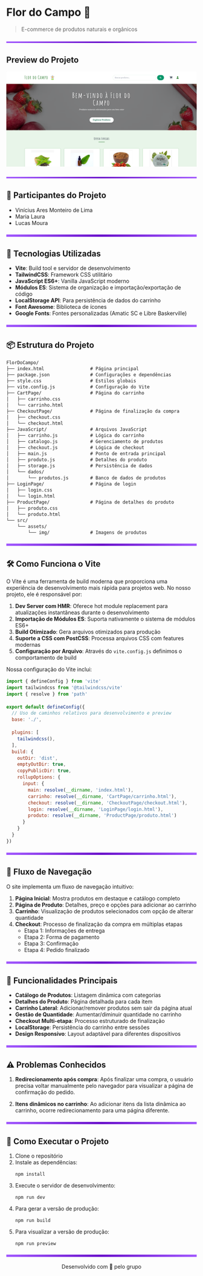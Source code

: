 # Flor do Campo 🌼

> E-commerce de produtos naturais e orgânicos

<img src="purple-divider.svg" width="100%" height="4">

## Preview do Projeto

<p align="center">  <img src="./src/assets/img/preview.png" alt="Preview da Página Inicial" width="800px">
</p>

<img src="purple-divider.svg" width="100%" height="4">

## 👥 Participantes do Projeto

- Vinícius Ares Monteiro de Lima
- Maria Laura
- Lucas Moura

<img src="purple-divider.svg" width="100%" height="6">

## 🚀 Tecnologias Utilizadas

- **Vite**: Build tool e servidor de desenvolvimento
- **TailwindCSS**: Framework CSS utilitário
- **JavaScript ES6+**: Vanilla JavaScript moderno
- **Módulos ES**: Sistema de organização e importação/exportação de código
- **LocalStorage API**: Para persistência de dados do carrinho
- **Font Awesome**: Biblioteca de ícones
- **Google Fonts**: Fontes personalizadas (Amatic SC e Libre Baskerville)

<img src="purple-divider.svg" width="100%" height="6">

## 📦 Estrutura do Projeto

```
FlorDoCampo/
├── index.html                 # Página principal
├── package.json               # Configurações e dependências
├── style.css                  # Estilos globais
├── vite.config.js             # Configuração do Vite
├── CartPage/                  # Página do carrinho
│   ├── carrinho.css
│   └── carrinho.html
├── CheckoutPage/              # Página de finalização da compra
│   ├── checkout.css
│   └── checkout.html
├── JavaScript/                # Arquivos JavaScript
│   ├── carrinho.js            # Lógica do carrinho
│   ├── catalogo.js            # Gerenciamento de produtos
│   ├── checkout.js            # Lógica de checkout
│   ├── main.js                # Ponto de entrada principal
│   ├── produto.js             # Detalhes do produto
│   ├── storage.js             # Persistência de dados
│   └── dados/
│       └── produtos.js        # Banco de dados de produtos
├── LoginPage/                 # Página de login
│   ├── login.css
│   └── login.html
├── ProductPage/               # Página de detalhes do produto
│   ├── produto.css
│   └── produto.html
└── src/
    └── assets/
        └── img/               # Imagens de produtos
```

<img src="purple-divider.svg" width="100%" height="6">

## 🛠️ Como Funciona o Vite

O Vite é uma ferramenta de build moderna que proporciona uma experiência de desenvolvimento mais rápida para projetos web. No nosso projeto, ele é responsável por:

1. **Dev Server com HMR**: Oferece hot module replacement para atualizações instantâneas durante o desenvolvimento
2. **Importação de Módulos ES**: Suporta nativamente o sistema de módulos ES6+
3. **Build Otimizado**: Gera arquivos otimizados para produção
4. **Suporte a CSS com PostCSS**: Processa arquivos CSS com features modernas
5. **Configuração por Arquivo**: Através do `vite.config.js` definimos o comportamento de build

Nossa configuração do Vite inclui:

```javascript
import { defineConfig } from 'vite'
import tailwindcss from '@tailwindcss/vite'
import { resolve } from 'path'

export default defineConfig({
  // Uso de caminhos relativos para desenvolvimento e preview
  base: './',
  
  plugins: [
    tailwindcss(),
  ],
  build: {
    outDir: 'dist',
    emptyOutDir: true,
    copyPublicDir: true,
    rollupOptions: {
      input: {
        main: resolve(__dirname, 'index.html'),
        carrinho: resolve(__dirname, 'CartPage/carrinho.html'),
        checkout: resolve(__dirname, 'CheckoutPage/checkout.html'),
        login: resolve(__dirname, 'LoginPage/login.html'),
        produto: resolve(__dirname, 'ProductPage/produto.html')
      }
    }
  }
})
```

<img src="purple-divider.svg" width="100%" height="6">

## 🔄 Fluxo de Navegação

O site implementa um fluxo de navegação intuitivo:

1. **Página Inicial**: Mostra produtos em destaque e catálogo completo
2. **Página de Produto**: Detalhes, preço e opções para adicionar ao carrinho
3. **Carrinho**: Visualização de produtos selecionados com opção de alterar quantidade
4. **Checkout**: Processo de finalização da compra em múltiplas etapas
   - Etapa 1: Informações de entrega
   - Etapa 2: Forma de pagamento
   - Etapa 3: Confirmação
   - Etapa 4: Pedido finalizado

<img src="purple-divider.svg" width="100%" height="6">

## 🧠 Funcionalidades Principais

- **Catálogo de Produtos**: Listagem dinâmica com categorias
- **Detalhes do Produto**: Página detalhada para cada item
- **Carrinho Lateral**: Adicionar/remover produtos sem sair da página atual
- **Gestão de Quantidade**: Aumentar/diminuir quantidade no carrinho
- **Checkout Multi-etapa**: Processo estruturado de finalização
- **LocalStorage**: Persistência do carrinho entre sessões
- **Design Responsivo**: Layout adaptável para diferentes dispositivos

<img src="purple-divider.svg" width="100%" height="6">

## ⚠️ Problemas Conhecidos

1. **Redirecionamento após compra**: Após finalizar uma compra, o usuário precisa voltar manualmente pelo navegador para visualizar a página de confirmação do pedido.

2. **Itens dinâmicos no carrinho**: Ao adicionar itens da lista dinâmica ao carrinho, ocorre redirecionamento para uma página diferente.

<img src="purple-divider.svg" width="100%" height="6">

## 🚀 Como Executar o Projeto

1. Clone o repositório
2. Instale as dependências:
   ```
   npm install
   ```
3. Execute o servidor de desenvolvimento:
   ```
   npm run dev
   ```
4. Para gerar a versão de produção:
   ```
   npm run build
   ```
5. Para visualizar a versão de produção:
   ```
   npm run preview
   ```
<img src="purple-divider.svg" width="100%" height="6">

<div align="center">
  <p>Desenvolvido com 💜 pelo grupo</p>
</div>
